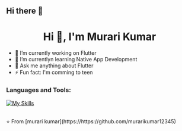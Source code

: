 ## Hi there 👋

 <h1 align="center">Hi 👋, I'm Murari Kumar</h1>

- 🔭 I’m currently working on Flutter
- 🌱 I’m currentlyn learning Native App Development
- 💬 Ask me anything about Flutter 
- ⚡ Fun fact: I'm comming to teen
  

### Languages and Tools:
[![My Skills](https://skillicons.dev/icons?i=flutter,dart,firebase,github,git,postman,figma,https://skillicons.dev/icons?i=all,xd&perline=5)](https://skillicons.dev)




<br>
⭐️ From [murari kumar](https://https://github.com/murarikumar12345)
